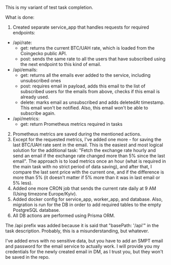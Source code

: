 This is my variant of test task completion.

What is done:

1. Created separate service_app that handles requests for required endpoints:
  - /api/rate:
    - get: returns the current BTC/UAH rate, which is loaded from the Coingecko public API.
    - post: sends the same rate to all the users that have subscribed using the next endpoint to this kind of email.
  - /api/emails:
    - get: returns all the emails ever added to the service, including unsubscribed ones
    - post: requires email in payload, adds this email to the list of subscribed users for the emails from above, checks if this email is already used.
    - delete: marks email as unsubscribed and adds deletedAt timestamp. This email won't be notified. Also, this email won't be able to subscribe again.
  - /api/metrics:
    - get: return Prometheus metrics required in tasks
2. Prometheus metrics are saved during the mentioned actions.
3. Except for the requested metrics, I've added one more - for saving the last BTC/UAH rate sent in the email. This is the easiest and most logical solution for the additional task: "Fetch the exchange rate hourly and send an email if the exchange rate changed more than 5% since the last email". The approach is to load metrics once an hour (what is required in the main task with no strict period of data saving), and after that, I compare the last sent price with the current one, and if the difference is more than 5% (it doesn't matter if 5% more than it was in last email or 5% less).
4. Added one more CRON job that sends the current rate daily at 9 AM (Using timezone Europe/Kyiv).
5. Added docker config for service_app, worker_app, and database. Also, migration is run for the DB in order to add required tables to the empty PostgreSQL database.
6. All DB actions are performed using Prisma ORM.

The /api prefix was added because it is said that "basePath: '/api'" in the task description. Probably, this is a misunderstanding, but whatever.

I've added envs with no sensitive data, but you have to add an SMPT email and password for the email service to actually work. I will provide you my credentials for the newly created email in DM, as I trust you, but they won't be saved in the repo.
